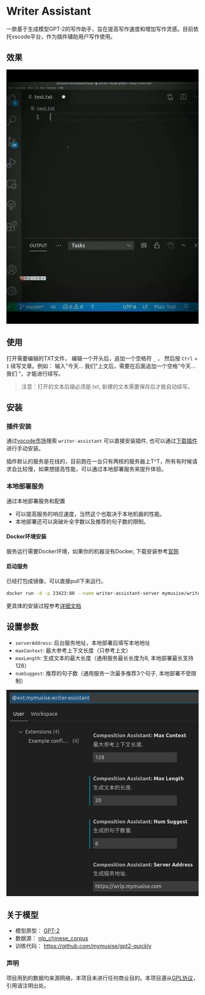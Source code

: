 # Writer Assistant

一款基于生成模型GPT-2的写作助手，旨在提高写作速度和增加写作灵感。目前依托vscode平台，作为插件辅助用户写作使用。

## 效果

![](https://github.com/mymusise/vscode-writer-assistant/raw/main/images/demo.gif)

## 使用

打开需要编辑的TXT文件， 编辑一个开头后，追加一个空格符 `_` ， 然后按 `Ctrl` + `I` 续写文章。例如： 输入”今天... 我们“上文后，需要在后面追加一个空格”今天... 我们 <span> </span>“，才能进行续写。

> 注意：打开的文本后缀必须是.txt, 新建的文本需要保存后才能自动续写。

## 安装

### 插件安装

通过[vscode市场](https://marketplace.visualstudio.com/items?itemName=mymusise.writer-assistant)搜索 `writer-assistant` 可以直接安装插件, 也可以通过[下载插件](https://github.com/mymusise/vscode-writer-assistant/releases/download/v0.1/writer-assistant-0.1.0.vsix)进行手动安装。

插件默认的服务是在线的，目前跑在一台只有两核的服务器上T^T，所有有时候请求会比较慢，如果想提高性能，可以通过本地部署服务来提升体验。

### 本地部署服务

通过本地部署服务和配置

* 可以提高服务的响应速度，当然这个也取决于本地机器的性能。
* 本地部署还可以突破补全字数以及推荐的句子数的限制。

#### **Docker环境安装**

服务运行需要Docker环境，如果你的机器没有Docker, 下载安装参考[官网](https://docs.docker.com/get-docker/)

#### **启动服务**

已经打包成镜像，可以直接pull下来运行。

``` bash
docker run -d -p 23423:80 --name writer-assistant-server mymusise/writer-assistant-server
```

更具体的安装过程参考[详细文档](docs/README.md)

## 设置参数

* `serverAddress`: 后台服务地址，本地部署后填写本地地址
* `maxContext`: 最大参考上下文长度（只参考上文）
* `maxLength`: 生成文本的最大长度（通用服务最长长度为8, 本地部署最长支持128）
* `numSuggest`: 推荐的句子数（通用服务一次最多推荐3个句子, 本地部署不受限制）

![图](https://github.com/mymusise/vscode-writer-assistant/raw/main/images/settings.jpeg)


## 关于模型

- 模型原型： [GPT-2](https://openai.com/blog/better-language-models/)
- 数据源： [nlp_chinese_corpus](https://github.com/brightmart/nlp_chinese_corpus)
- 训练代码： https://github.com/mymusise/gpt2-quickly

### 声明

项目用到的数据均来源网络，本项目未进行任何商业目的。本项目遵从[GPL协议](LICENSE)，引用请注明出处。
